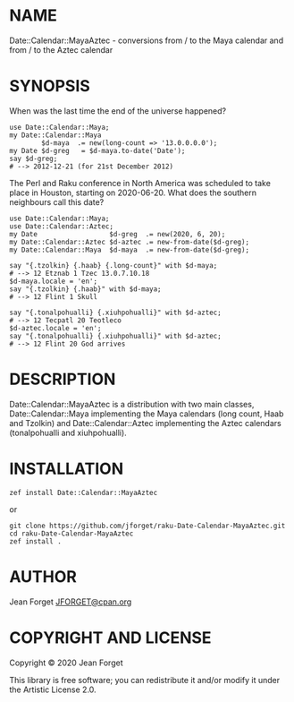 NAME
====

Date::Calendar::MayaAztec - conversions from / to the Maya calendar and from / to the Aztec calendar

SYNOPSIS
========

When was the last time the end of the universe happened?

```perl6
use Date::Calendar::Maya;
my Date::Calendar::Maya
        $d-maya  .= new(long-count => '13.0.0.0.0');
my Date $d-greg   = $d-maya.to-date('Date');
say $d-greg;
# --> 2012-12-21 (for 21st December 2012)
```

The Perl  and Raku conference in  North America was scheduled  to take
place  in Houston,  starting  on 2020-06-20.  What  does the  southern
neighbours call this date?

```perl6
use Date::Calendar::Maya;
use Date::Calendar::Aztec;
my Date                  $d-greg  .= new(2020, 6, 20);
my Date::Calendar::Aztec $d-aztec .= new-from-date($d-greg);
my Date::Calendar::Maya  $d-maya  .= new-from-date($d-greg);

say "{.tzolkin} {.haab} {.long-count}" with $d-maya;
# --> 12 Etznab 1 Tzec 13.0.7.10.18
$d-maya.locale = 'en';
say "{.tzolkin} {.haab}" with $d-maya;
# --> 12 Flint 1 Skull

say "{.tonalpohualli} {.xiuhpohualli}" with $d-aztec;
# --> 12 Tecpatl 20 Teotleco
$d-aztec.locale = 'en';
say "{.tonalpohualli} {.xiuhpohualli}" with $d-aztec;
# --> 12 Flint 20 God arrives
```

DESCRIPTION
===========

Date::Calendar::MayaAztec  is a  distribution with  two main  classes,
Date::Calendar::Maya implementing the Maya calendars (long count, Haab
and   Tzolkin)  and   Date::Calendar::Aztec  implementing   the  Aztec
calendars (tonalpohualli and xiuhpohualli).

INSTALLATION
============

```shell
zef install Date::Calendar::MayaAztec
```

or

```shell
git clone https://github.com/jforget/raku-Date-Calendar-MayaAztec.git
cd raku-Date-Calendar-MayaAztec
zef install .
```

AUTHOR
======

Jean Forget <JFORGET@cpan.org>

COPYRIGHT AND LICENSE
=====================

Copyright © 2020 Jean Forget

This library is  free software; you can redistribute  it and/or modify
it under the Artistic License 2.0.

